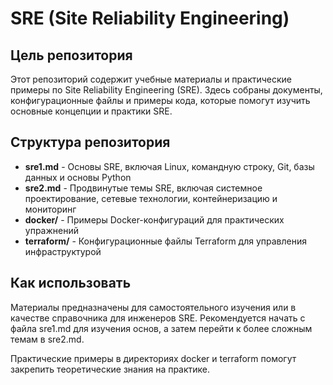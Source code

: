 # SRE (Site Reliability Engineering)

## Цель репозитория

Этот репозиторий содержит учебные материалы и практические примеры по Site Reliability Engineering (SRE). Здесь собраны документы, конфигурационные файлы и примеры кода, которые помогут изучить основные концепции и практики SRE.

## Структура репозитория

- **sre1.md** - Основы SRE, включая Linux, командную строку, Git, базы данных и основы Python
- **sre2.md** - Продвинутые темы SRE, включая системное проектирование, сетевые технологии, контейнеризацию и мониторинг
- **docker/** - Примеры Docker-конфигураций для практических упражнений
- **terraform/** - Конфигурационные файлы Terraform для управления инфраструктурой

## Как использовать

Материалы предназначены для самостоятельного изучения или в качестве справочника для инженеров SRE. Рекомендуется начать с файла sre1.md для изучения основ, а затем перейти к более сложным темам в sre2.md.

Практические примеры в директориях docker и terraform помогут закрепить теоретические знания на практике.
